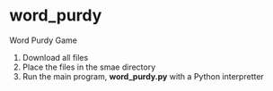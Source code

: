 # word_purdy
Word Purdy Game
  
1) Download all files
2) Place the files in the smae directory
3) Run the main program, **word_purdy.py** with a Python interpretter  
